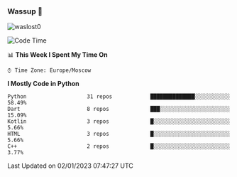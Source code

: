### Wassup 👋

<p align="left"> <img src="https://komarev.com/ghpvc/?username=waslost0" alt="waslost0" /></p>

<!--START_SECTION:waka-->
![Code Time](http://img.shields.io/badge/Code%20Time-1%2C987%20hrs%2032%20mins-blue)

📊 **This Week I Spent My Time On** 

```text
⌚︎ Time Zone: Europe/Moscow

```

**I Mostly Code in Python** 

```text
Python                   31 repos            ██████████████░░░░░░░░░░░   58.49% 
Dart                     8 repos             ███░░░░░░░░░░░░░░░░░░░░░░   15.09% 
Kotlin                   3 repos             █░░░░░░░░░░░░░░░░░░░░░░░░   5.66% 
HTML                     3 repos             █░░░░░░░░░░░░░░░░░░░░░░░░   5.66% 
C++                      2 repos             █░░░░░░░░░░░░░░░░░░░░░░░░   3.77%

```



 Last Updated on 02/01/2023 07:47:27 UTC
<!--END_SECTION:waka-->

